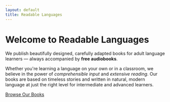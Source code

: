 ```yaml
---
layout: default
title: Readable Languages
---
```


<div class="text-center">
  <h1 class="text-4xl font-bold mb-4 text-yellow-700">Welcome to Readable Languages</h1>
  
  <p class="text-lg mb-4">
    We publish beautifully designed, carefully adapted books for adult language learners — always accompanied by <strong>free audiobooks</strong>. 
  </p>

  <p class="text-lg mb-8">
    Whether you're learning a language on your own or in a classroom, we believe in the power of <em>comprehensible input</em> and <em>extensive reading</em>. Our books are based on timeless stories and written in natural, modern language at just the right level for intermediate and advanced learners.
  </p>

  <a href="/books.html" class="inline-block bg-yellow-600 text-white px-6 py-2 rounded-lg shadow hover:bg-yellow-700 transition">
    Browse Our Books
  </a>
</div>

